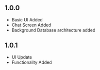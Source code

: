 ## 1.0.0

* Basic UI Added
* Chat Screen Added
* Background Database architecture added


## 1.0.1

* UI Update
* Functionality Added
